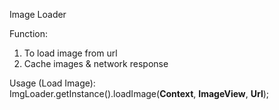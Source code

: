 Image Loader

Function:

1) To load image from url
2) Cache images & network response

Usage (Load Image): 
</br>ImgLoader.getInstance().loadImage(<b>Context</b>, <b>ImageView</b>, <b>Url</b>);
